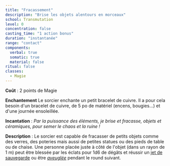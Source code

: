 ```yaml
---
title: "Fracassement"
description: "Brise les objets alentours en morceaux"
school: Transmutation
level: 0
concentration: false
casting_time: "1 action bonus"
duration: "instantanée"
range: "contact"
components:
  verbal: true
  somatic: true
  material: false
ritual: false
classes:
  - Magie
---
```

**Coût** : 2 points de Magie  

**Enchantement** Le sorcier enchante un petit bracelet de cuivre. Il a pour cela besoin d'un bracelet de cuivre, de 5 po de matériel (encens, bougies...) et d'une journée ensoleillée.

**Incantation** : *Par la puissance des éléments, je brise et fracasse, objets et céramiques, pour semer le chaos et la ruine !*    

**Description** : Le sorcier est capable de fracasser de petits objets comme des verres, des poteries mais aussi de petites statues ou des pieds de table ou de chaise. Une personne placée juste à côté de l'objet (dans un rayon de 1 m) peut être blessée par les éclats pour 1d6 de dégâts et réussir un [jet de sauvegarde](/utiliser-les-caracteristiques/#jets-de-sauvegarde) ou être [_aveuglée_](/gerer-la-sante-du-personnage/#aveugle) pendant le round suivant.    
